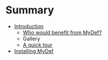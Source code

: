 # Summary

* [Introduction](README.md)
   * [Who would benefit from MyDef?](who_would_benefit_from_mydef.md)
   * Gallery
   * [A quick tour](a_quick_tour.md)
* [Installing MyDef](Installing.md)

